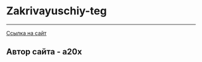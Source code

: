 # Zakrivayuschiy-teg
------
[Ссылка на сайт](https://a20x.github.io/zakrivayuschiy-teg-f/)  
## Автор сайта - **a20x**
